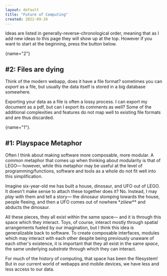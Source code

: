 ```yaml
---
layout: default
title: "Future of Computing"
created: 2022-09-26
---
```


Ideas are listed in generally-reverse-chronological order, meaning that as I add new ideas to this page they will show up at the top. However if you want to start at the beginning, press the button below.


[](){name="2"}

## #2: Files are dying

Think of the modern webapp, does it have a file format? sometimes you can *export* as a file, but usually the data itself is stored in a big database somewhere.

Exporting your data as a file is often a lossy process. I can export my document as a pdf, but can I export its comments as well? Some of the additional complexities and features do not map well to existing file formats and are thus discarded.

[](){name="1"}.

## #1: Playspace Metaphor

Often I think about making software more composable, more modular. A common metaphor that comes up when thinking about modularity is that of LEGO— however, while this metaphor may be useful at the level of programming/functions, software and tools as a whole do not fit well into this simplification.

Imagine six-year-old me has built a house, dinosaur, and UFO out of LEGO. It doesn't make sense to attach these together does it? No. Instead, I may *play* with them and tell a story— the dinosaur stomping towards the house, people fleeing, and then a UFO comes out of nowhere \**ziiiew*\** and abducts the dinosaur.

All these pieces, they all exist within the same space— and it is through this space which they interact. Toys, of course, interact mostly through spatial arrangements fueled by our imagination, but I think this idea is generalizable back to software. To create composable interfaces, modules which may interact with each other despite being previously unaware of each other's existence, it is important that they all exist in the same *space*, the same underlying *substrate* through which they can interact.

For much of the history of computing, that space has been the filesystem! But in our current world of webapps and mobile devices, we have less and less access to our data.


<!--
## #0: Thoughts

- 

-->